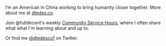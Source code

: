 I’m an American in China working to bring humanity closer together. More about me at [dtedes.co](https://dtedes.co).

Join @fulldecent's weekly [Community Service Hours](https://docs.google.com/document/d/1ta_6tSCGfC31iIfhz4bfC_oBKyNZGEdDsZkD-BRXY_Y/edit#heading=h.6jht9sr0ixk9), where I often share what what I'm learning about and up to.

Or find me [@dtedesco1](http://twitter.com/dtedesco1) on Twitter.
